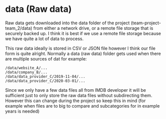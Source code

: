 # data (Raw data)
Raw data gets downloaded into the data folder of the project (team-project-team_2/data) from either a network drive, or a remote file storage that is securely backed up. I think it is best if we use a remote file storage because we have quite a lot of data to process.

This raw data ideally is stored in CSV or JSON file however I think our file form is quite alright. Normally a data (raw data) folder gets used when there are multiple sources of dat for example: 

````
/data/website_A/...
/data/company_B/...
/data/data_provider_C/2019-11-04/...
/data/data_provider_C/2020-03-01/...
````
Since we only have a few data files all from IMDB developer it will be sufficient just to only store the raw data files without subdirecting them. However this can change during the project so keep this in mind (for example when files are to big to compare and subcategories for in example years is needed)

